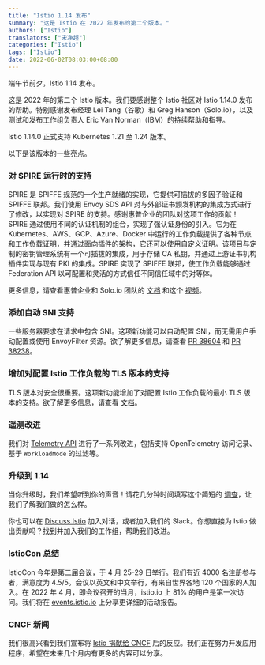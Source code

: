 ```yaml
---
title: "Istio 1.14 发布"
summary: "这是 Istio 在 2022 年发布的第二个版本。"
authors: ["Istio"]
translators: ["宋净超"]
categories: ["Istio"]
tags: ["Istio"]
date: 2022-06-02T08:03:00+08:00
---
```


端午节前夕，Istio 1.14 发布。

这是 2022 年的第二个 Istio 版本。我们要感谢整个 Istio 社区对 Istio 1.14.0 发布的帮助。特别感谢发布经理 Lei Tang（谷歌）和 Greg Hanson（Solo.io），以及测试和发布工作组负责人 Eric Van Norman（IBM）的持续帮助和指导。

Istio 1.14.0 正式支持 Kubernetes 1.21 至 1.24 版本。

以下是该版本的一些亮点。

### 对 SPIRE 运行时的支持

SPIRE 是 SPIFFE 规范的一个生产就绪的实现，它提供可插拔的多因子验证和 SPIFFE 联邦。我们使用 Envoy SDS API 对与外部证书颁发机构的集成方式进行了修改，以实现对 SPIRE 的支持。感谢惠普企业的团队对这项工作的贡献！SPIRE 通过使用不同的认证机制的组合，实现了强认证身份的引入。它为在 Kubernetes、AWS、GCP、Azure、Docker 中运行的工作负载提供了各种节点和工作负载证明，并通过面向插件的架构，它还可以使用自定义证明。该项目与定制的密钥管理系统有一个可插拔的集成，用于存储 CA 私钥，并通过上游证书机构插件实现与现有 PKI 的集成。SPIRE 实现了 SPIFFE 联邦，使工作负载能够通过 Federation API 以可配置和灵活的方式信任不同信任域中的对等体。

更多信息，请查看惠普企业和 Solo.io 团队的 [文档](https://istio.io/latest/docs/ops/integrations/spire/) 和这个 [视频](https://www.youtube.com/watch?v=WOPoNqfrhb4)。

### 添加自动 SNI 支持

一些服务器要求在请求中包含 SNI。这项新功能可以自动配置 SNI，而无需用户手动配置或使用 EnvoyFilter 资源。欲了解更多信息，请查看 [PR 38604](https://github.com/istio/istio/pull/38604) 和 [PR 38238](https://github.com/istio/istio/pull/38238)。

### 增加对配置 Istio 工作负载的 TLS 版本的支持

TLS 版本对安全很重要。这项新功能增加了对配置 Istio 工作负载的最小 TLS 版本的支持。欲了解更多信息，请查看 [文档](https://istio.io/latest/docs/tasks/security/tls-configuration/workload-min-tls-version/)。

### 遥测改进

我们对 [Telemetry API](https://istio.io/latest/docs/tasks/observability/telemetry/) 进行了一系列改进，包括支持 OpenTelemetry 访问记录、基于 `WorkloadMode` 的过滤等。

### 升级到 1.14

当你升级时，我们希望听到你的声音！请花几分钟时间填写这个简短的 [调查](https://forms.gle/yEtCbt45FZ3VoDT5A)，让我们了解我们做的怎么样。

你也可以在 [Discuss Istio](https://discuss.istio.io/) 加入对话，或者加入我们的 Slack。你想直接为 Istio 做出贡献吗？找到并加入我们的工作组，帮助我们改进。

### IstioCon 总结

IstioCon 今年是第二届会议，于 4 月 25-29 日举行。我们有近 4000 名注册参与者，满意度为 4.5/5。会议以英文和中文举行，有来自世界各地 120 个国家的人加入。在 2022 年 4 月，即会议召开的当月，istio.io 上 81% 的用户是第一次访问。我们将在 [events.istio.io](https://events.istio.io/) 上分享更详细的活动报告。

### CNCF 新闻

我们很高兴看到我们宣布将 [Istio 捐献给 CNCF](https://istio.io/latest/blog/2022/istio-has-applied-to-join-the-cncf/) 后的反应。我们正在努力开发应用程序，希望在未来几个月内有更多的内容可以分享。
